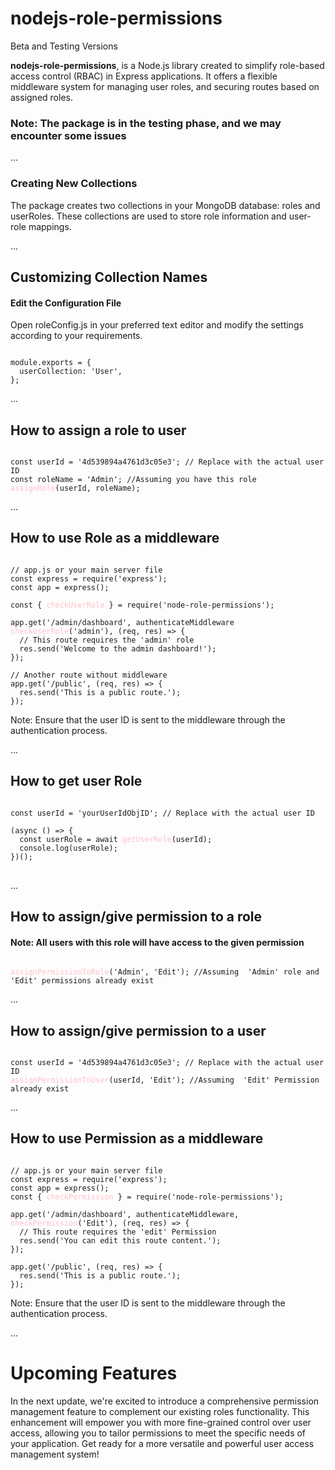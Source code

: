 # nodejs-role-permissions

Beta and Testing Versions

**nodejs-role-permissions**, is a Node.js library created to simplify role-based access control (RBAC) in Express applications. It offers a flexible middleware system for managing user roles, and securing routes based on assigned roles.

<h3>Note: The package is in the testing phase, and we may encounter some issues</h3>

...

<h3>Creating New Collections</h3>
<p>The package creates two collections in your MongoDB database: roles and userRoles. These collections are used to store role information and user-role mappings.</p>

...

<h2>Customizing Collection Names</h2>
<h4>Edit the Configuration File</h4>

Open roleConfig.js in your preferred text editor and modify the settings according to your requirements.

<pre class="notranslate"><code>
module.exports = {
  userCollection: 'User',
};
</code></pre>

...

<h2>How to assign a role to user</h2>

<pre class="notranslate"><code>
const userId = '4d539894a4761d3c05e3'; // Replace with the actual user ID
const roleName = 'Admin'; //Assuming you have this role
<span style="color:pink;">assignRole</span>(userId, roleName);
</code></pre>

...

<h2>How to use Role as a middleware</h2>

<pre class="notranslate"><code>
// app.js or your main server file
const express = require('express');
const app = express();

const { <span style="color:pink;">checkUserRole</span> } = require('node-role-permissions');

app.get('/admin/dashboard', authenticateMiddleware <span style="color:pink;">checkUserRole</span>('admin'), (req, res) => {
  // This route requires the 'admin' role
  res.send('Welcome to the admin dashboard!');
});

// Another route without middleware
app.get('/public', (req, res) => {
  res.send('This is a public route.');
});
</code></pre>

Note: Ensure that the user ID is sent to the middleware through the authentication process.

...

<h2>How to get user Role</h2>

<pre class="notranslate"><code>
const userId = 'yourUserIdObjID'; // Replace with the actual user ID

(async () => {
  const userRole = await <span style="color:pink;">getUserRole</span>(userId);
  console.log(userRole);
})();
</code>
</pre>

...

<h2>How to assign/give permission to a role</h2>

<h4>Note: All users with this role will have access to the given permission</h4>

<pre class="notranslate"><code>
<span style="color:pink;">assignPermissionToRole</span>('Admin', 'Edit'); //Assuming  'Admin' role and 'Edit' permissions already exist 
</code></pre>

...

<h2>How to assign/give permission to a user</h2>

<pre class="notranslate"><code>
const userId = '4d539894a4761d3c05e3'; // Replace with the actual user ID
<span style="color:pink;">assignPermissionToUser</span>(userId, 'Edit'); //Assuming  'Edit' Permission already exist
</code></pre>

...

<h2>How to use Permission as a middleware</h2>

<pre class="notranslate"><code>
// app.js or your main server file
const express = require('express');
const app = express();
const { <span style="color:pink;">checkPermission</span> } = require('node-role-permissions');

app.get('/admin/dashboard', authenticateMiddleware, <span style="color:pink;">checkPermission</span>('Edit'), (req, res) => {
  // This route requires the 'edit' Permission
  res.send('You can edit this route content.');
});

app.get('/public', (req, res) => {
  res.send('This is a public route.');
});
</code></pre>

Note: Ensure that the user ID is sent to the middleware through the authentication process.

...

<h1>Upcoming Features</h1>
<p>In the next update, we're excited to introduce a comprehensive permission management feature to complement our existing roles functionality. This enhancement will empower you with more fine-grained control over user access, allowing you to tailor permissions to meet the specific needs of your application. Get ready for a more versatile and powerful user access management system!</p>
